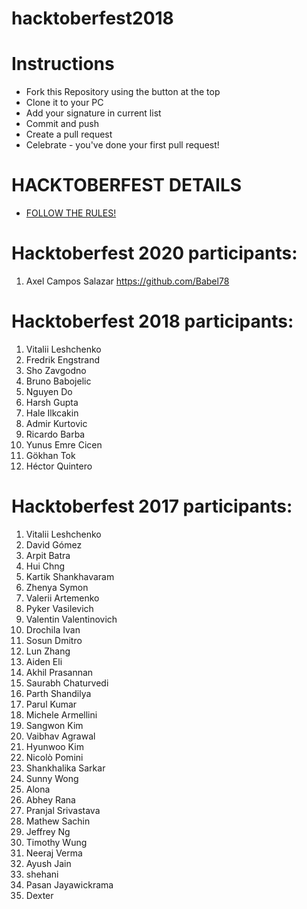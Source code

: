 # hacktoberfest2018

# Instructions

- Fork this Repository using the button at the top
- Clone it to your PC
- Add your signature in current list
- Commit and push
- Create a pull request
- Celebrate - you've done your first pull request!

# HACKTOBERFEST DETAILS

- [FOLLOW THE RULES!](https://hacktoberfest.digitalocean.com/details)

# Hacktoberfest 2020 participants:

1. Axel Campos Salazar https://github.com/Babel78

# Hacktoberfest 2018 participants:

1. Vitalii Leshchenko
2. Fredrik Engstrand
3. Sho Zavgodno
4. Bruno Babojelic
5. Nguyen Do
6. Harsh Gupta
7. Hale Ilkcakin
8. Admir Kurtovic
9. Ricardo Barba
10. Yunus Emre Cicen
11. Gökhan Tok
12. Héctor Quintero

# Hacktoberfest 2017 participants:

1. Vitalii Leshchenko
2. David Gómez
3. Arpit Batra
4. Hui Chng
5. Kartik Shankhavaram
6. Zhenya Symon
7. Valerii Artemenko
8. Pyker Vasilevich
9. Valentin Valentinovich
10. Drochila Ivan
11. Sosun Dmitro
12. Lun Zhang
13. Aiden Eli
14. Akhil Prasannan
15. Saurabh Chaturvedi
16. Parth Shandilya
17. Parul Kumar
18. Michele Armellini
19. Sangwon Kim
20. Vaibhav Agrawal
21. Hyunwoo Kim
22. Nicolò Pomini
23. Shankhalika Sarkar
24. Sunny Wong
25. Alona
26. Abhey Rana
27. Pranjal Srivastava
28. Mathew Sachin
29. Jeffrey Ng
30. Timothy Wung
31. Neeraj Verma
32. Ayush Jain
33. shehani
34. Pasan Jayawickrama
35. Dexter
